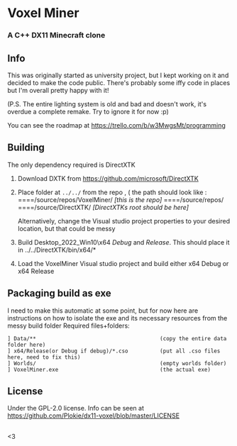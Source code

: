 #  Voxel Miner 
### A C++ DX11 Minecraft clone
## Info
This was originally started as  university project, but I kept working on it and decided to make the code public. There's probably some iffy code in places but I'm overall pretty happy with it!

(P.S. The entire lighting system is old and bad and doesn't work, it's overdue a complete remake. Try to ignore it for now :p)

You can see the roadmap at https://trello.com/b/w3MwgsMt/programming
  
## Building
The only dependency required is DirectXTK

 1. Download DXTK from https://github.com/microsoft/DirectXTK
 2. Place folder at `../../` from the repo , ( the path should look like :
    ====/source/repos/VoxelMiner/ *[this is the repo]*
    ====/source/repos/
    ====/source/DirectXTK/ *[DirectXTKs root should be here]*
    
	Alternatively, change the Visual studio project properties to your desired location, but that could be messy

 3. Build Desktop_2022_Win10\x64 *Debug* and *Release*. This should place it in ../../DirectXTK/bin/x64/*
 4. Load the VoxelMiner Visual studio project and build either x64 Debug or x64 Release
## Packaging build as exe
I need to make this automatic at some point, but for now here are instructions on how to isolate the exe and its necessary resources from the messy build folder
Required files+folders:

    ] Data/** 										(copy the entire data folder here)
    ] x64/Release(or Debug if debug)/*.cso			(put all .cso files here, need to fix this)
    ] Worlds/										(empty worlds folder)
    ] VoxelMiner.exe								(the actual exe)

## License
Under the GPL-2.0 license. Info can be seen at https://github.com/Plokie/dx11-voxel/blob/master/LICENSE
##

<3